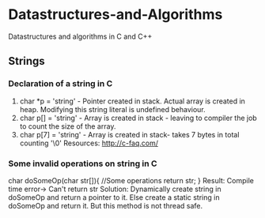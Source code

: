 # Datastructures-and-Algorithms
Datastructures and algorithms in C and C++

## Strings
### Declaration of a string in C
  1. char *p = 'string' - Pointer created in stack. Actual array is created in heap. Modifying this string literal is undefined behaviour.
  2. char p[] = 'string' - Array is created in stack - leaving to compiler the job to count the size of the array.
  3. char p[7] = 'string' - Array is created in stack- takes 7 bytes in total counting '\0'
  Resources: http://c-faq.com/
### Some invalid operations on string in C
  char doSomeOp(char str[]){
  //Some operations
  return str;
  }
  Result: Compile time error-> Can't return str
  Solution: Dynamically create string in doSomeOp and return a pointer to it. Else create a static string in doSomeOp and return it. But 
  this method is not thread safe.
